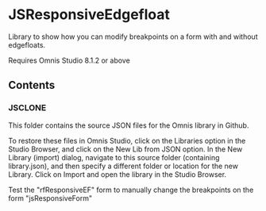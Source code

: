 # JSResponsiveEdgefloat
Library to show how you can modify breakpoints on a form with and without edgefloats.

Requires Omnis Studio 8.1.2 or above

## Contents

### JSCLONE

This folder contains the source JSON files for the Omnis library in Github.

To restore these files in Omnis Studio, click on the Libraries option in the Studio Browser, and click on the New Lib from JSON option. In the New Library (import) dialog, navigate to this source folder (containing library.json), and then specify a different folder or location for the new Library. Click on Import and open the library in the Studio Browser.

Test the "rfResponsiveEF" form to manually change the breakpoints on the form "jsResponsiveForm"
